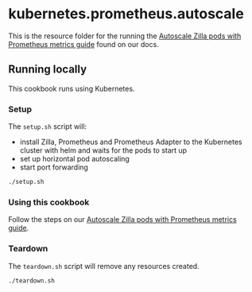# kubernetes.prometheus.autoscale

This is the resource folder for the running the [Autoscale Zilla pods with Prometheus metrics guide](https://docs.aklivity.io/zilla/latest/how-tos/deploy-operate/autoscale-k8s.html) found on our docs.

## Running locally

This cookbook runs using Kubernetes.

### Setup

The `setup.sh` script will:

- install Zilla, Prometheus and Prometheus Adapter to the Kubernetes cluster with helm and waits for the pods to start up
- set up horizontal pod autoscaling
- start port forwarding

```bash
./setup.sh
```

### Using this cookbook

Follow the steps on our [Autoscale Zilla pods with Prometheus metrics guide](https://docs.aklivity.io/zilla/latest/how-tos/deploy-operate/autoscale-k8s.html).

### Teardown

The `teardown.sh` script will remove any resources created.

```bash
./teardown.sh
```
